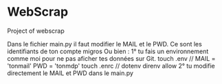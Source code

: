 # WebScrap
Project of webscrap

Dans le fichier main.py il faut modifier le MAIL et le PWD.
Ce sont les identifiants de ton compte migros
Ou bien :
1° tu fais un environnement comme moi pour ne pas aficher tes données sur Git.
touch .env // MAIL = 'tonmail' PWD = 'tonmdp'
touch .enrc // dotenv
direnv allow
2° tu modifie directement le MAIL et PWD dans le main.py
